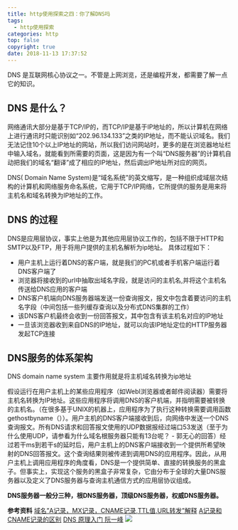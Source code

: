 ```yaml
---
title: http使用探索之四：你了解DNS吗
tags:
  - http使用探索
categories: http
top: false
copyright: true
date: 2018-11-13 17:37:52
---
```

DNS 是互联网核心协议之一。不管是上网浏览，还是编程开发，都需要了解一点它的知识。
<!--more-->
## DNS 是什么？
网络通讯大部分是基于TCP/IP的，而TCP/IP是基于IP地址的，所以计算机在网络上进行通讯时只能识别如“202.96.134.133”之类的IP地址，而不能认识域名。我们无法记住10个以上IP地址的网站，所以我们访问网站时，更多的是在浏览器地址栏中输入域名，就能看到所需要的页面，这是因为有一个叫“DNS服务器”的计算机自动把我们的域名“翻译”成了相应的IP地址，然后调出IP地址所对应的网页。

DNS( Domain Name System)是“域名系统”的英文缩写，是一种组织成域层次结构的计算机和网络服务命名系统，它用于TCP/IP网络，它所提供的服务是用来将主机名和域名转换为IP地址的工作。

## DNS 的过程
DNS是应用层协议，事实上他是为其他应用层协议工作的，包括不限于HTTP和SMTP以及FTP，用于将用户提供的主机名解析为ip地址。
具体过程如下：
* 用户主机上运行着DNS的客户端，就是我们的PC机或者手机客户端运行着DNS客户端了
* 浏览器将接收到的url中抽取出域名字段，就是访问的主机名,并将这个主机名传送给DNS应用的客户端
* DNS客户机端向DNS服务器端发送一份查询报文，报文中包含着要访问的主机名字段（中间包括一些列缓存查询以及分布式DNS集群的工作）
* 该DNS客户机最终会收到一份回答报文，其中包含有该主机名对应的IP地址
* 一旦该浏览器收到来自DNS的IP地址，就可以向该IP地址定位的HTTP服务器发起TCP连接

## DNS服务的体系架构
DNS domain name system 主要作用就是将主机域名转换为ip地址

假设运行在用户主机上的某些应用程序（如Webl浏览器或者邮件阅读器）需要将主机名转换为IP地址。这些应用程序将调用DNS的客户机端，并指明需要被转换的主机名。（在很多基于UNIX的机器上，应用程序为了执行这种转换需要调用函数gethostbyname（））。用户主机的DNS客户端接收到后，向网络中发送一个DNS查询报文。所有DNS请求和回答报文使用的UDP数据报经过端口53发送（至于为什么使用UDP，请参看为什么域名根服务器只能有13台呢？ - 郭无心的回答）经过若干ms到若干s的延时后，用户主机上的DNS客户端接收到一个提供所希望映射的DNS回答报文。这个查询结果则被传递到调用DNS的应用程序。因此，从用户主机上调用应用程序的角度看，DNS是一个提供简单、直接的转换服务的黑盒子。但事实上，实现这个服务的黑盒子非常复杂，它由分布于全球的大量DNS服务器以及定义了DNS服务器与查询主机通信方式的应用层协议组成。

**DNS服务器一般分三种，根DNS服务器，顶级DNS服务器，权威DNS服务器。**



**参考资料**
[域名”A记录，MX记录，CNAME记录,TTL值,URL转发”解释](http://www.cnblogs.com/yooplmqj/archive/2008/04/17/1158902.html)
[A记录和CNAME记录的区别](http://blog.xieyc.com/differences-between-a-record-and-cname-record/)
[DNS 原理入门 阮一峰](http://www.ruanyifeng.com/blog/2016/06/dns.html)
![](http://static.zhyjor.com/wexin.png)
